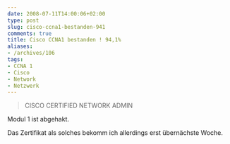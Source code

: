 ```yaml
---
date: 2008-07-11T14:00:06+02:00
type: post
slug: cisco-ccna1-bestanden-941
comments: true
title: Cisco CCNA1 bestanden ! 94,1%
aliases:
- /archives/106
tags:
- CCNA 1
- Cisco
- Network
- Netzwerk
---
```


> CISCO CERTIFIED NETWORK ADMIN

Modul 1 ist abgehakt.

Das Zertifikat als solches bekomm ich allerdings erst übernächste Woche.
